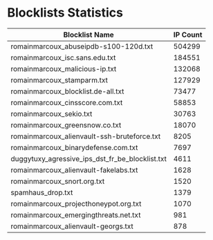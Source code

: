 # Blocklists Statistics
| Blocklist Name | IP Count |
|----|----|
| romainmarcoux_abuseipdb-s100-120d.txt | 504299 |
| romainmarcoux_isc.sans.edu.txt | 184551 |
| romainmarcoux_malicious-ip.txt | 132068 |
| romainmarcoux_stamparm.txt | 127929 |
| romainmarcoux_blocklist.de-all.txt | 73477 |
| romainmarcoux_cinsscore.com.txt | 58853 |
| romainmarcoux_sekio.txt | 30763 |
| romainmarcoux_greensnow.co.txt | 18070 |
| romainmarcoux_alienvault-ssh-bruteforce.txt | 8205 |
| romainmarcoux_binarydefense.com.txt | 7697 |
| duggytuxy_agressive_ips_dst_fr_be_blocklist.txt | 4611 |
| romainmarcoux_alienvault-fakelabs.txt | 1628 |
| romainmarcoux_snort.org.txt | 1520 |
| spamhaus_drop.txt | 1379 |
| romainmarcoux_projecthoneypot.org.txt | 1070 |
| romainmarcoux_emergingthreats.net.txt | 981 |
| romainmarcoux_alienvault-georgs.txt | 878 |
